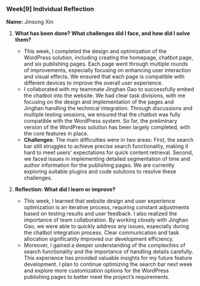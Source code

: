 ### Week[9] Individual Reflection  
**Name:** Jinsong Xin  

1. **What has been done? What challenges did I face, and how did I solve them?**  
   - This week, I completed the design and optimization of the WordPress solution, including creating the homepage, chatbot page, and six publishing pages. Each page went through multiple rounds of improvements, especially focusing on enhancing user interaction and visual effects. We ensured that each page is compatible with different devices to improve the overall user experience.  
   - I collaborated with my teammate Jinghan Gao to successfully embed the chatbot into the website. We had clear task divisions, with me focusing on the design and implementation of the pages and Jinghan handling the technical integration. Through discussions and multiple testing sessions, we ensured that the chatbot was fully compatible with the WordPress system. So far, the preliminary version of the WordPress solution has been largely completed, with the core features in place.  
   - **Challenges**: The main difficulties were in two areas: First, the search bar still struggles to achieve precise search functionality, making it hard to meet users' expectations for quick content retrieval. Second, we faced issues in implementing detailed segmentation of time and author information for the publishing pages. We are currently exploring suitable plugins and code solutions to resolve these challenges.

2. **Reflection: What did I learn or improve?**  
   - This week, I learned that website design and user experience optimization is an iterative process, requiring constant adjustments based on testing results and user feedback. I also realized the importance of team collaboration. By working closely with Jinghan Gao, we were able to quickly address any issues, especially during the chatbot integration process. Clear communication and task allocation significantly improved our development efficiency.  
   - Moreover, I gained a deeper understanding of the complexities of search functionality and the importance of handling details carefully. This experience has provided valuable insights for my future feature development. I plan to continue optimizing the search bar next week and explore more customization options for the WordPress publishing pages to better meet the project’s requirements.
